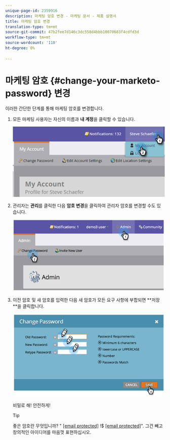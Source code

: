 ```yaml
---
unique-page-id: 2359916
description: 마케팅 암호 변경 - 마케팅 문서 - 제품 설명서
title: 마케팅 암호 변경
translation-type: tm+mt
source-git-commit: 47b2fee7d146c3dc558d4bbb10070683f4cdfd3d
workflow-type: tm+mt
source-wordcount: '110'
ht-degree: 0%

---
```



# 마케팅 암호 {#change-your-marketo-password} 변경

이러한 간단한 단계를 통해 마케팅 암호를 변경합니다.

1. 모든 마케팅 사용자는 자신의 이름과 **내 계정**&#x200B;을 클릭할 수 있습니다.

   ![](assets/image2015-11-10-10-3a40-3a8.png)

1. 관리자는 **관리**&#x200B;를 클릭한 다음 **암호 변경**&#x200B;을 클릭하여 관리자 암호를 변경할 수도 있습니다.

   ![](assets/image2014-9-10-9-3a43-3a47.png)

1. 이전 암호 및 새 암호를 입력한 다음 새 암호가 모든 요구 사항에 부합되면 **저장 **을 클릭합니다.

   ![](assets/image2014-9-10-9-3a44-3a2.png)

   비밀로 해! 안전하게!

   >[!TIP]
   >
   >좋은 암호란 무엇입니까? &quot; [[email protected]](http://docs.marketo.com/cdn-cgi/l/email-protection) !$ [[email protected]](http://docs.marketo.com/cdn-cgi/l/email-protection)&quot;. 그건 빼고 창의적인 아이디어를 마음껏 표현하십시오.

